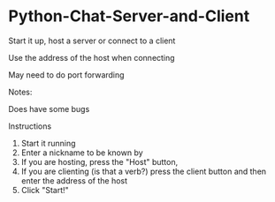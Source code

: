 # Python-Chat-Server-and-Client


Start it up, host a server or connect to a client

Use the address of the host when connecting

May need to do port forwarding


Notes:

Does have some bugs

Instructions
1. Start it running  
2. Enter a nickname to be known by  
3. If you are hosting, press the "Host" button,   
4. If you are clienting (is that a verb?) press the client button and then enter the address of the host  
5. Click "Start!"  
